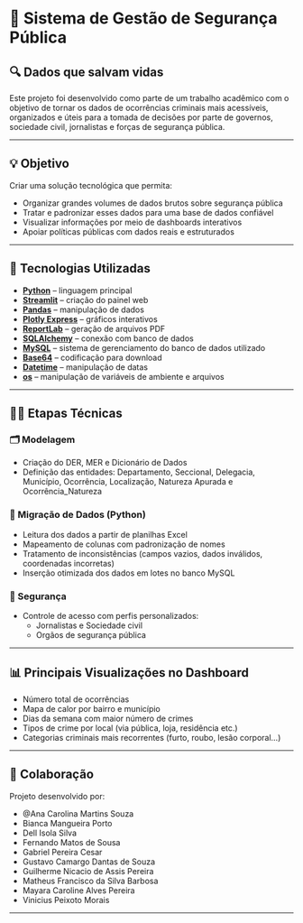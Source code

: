 # 🚨 Sistema de Gestão de Segurança Pública  
## 🔍 Dados que salvam vidas

Este projeto foi desenvolvido como parte de um trabalho acadêmico com o objetivo de tornar os dados de ocorrências criminais mais acessíveis, organizados e úteis para a tomada de decisões por parte de governos, sociedade civil, jornalistas e forças de segurança pública.

---

## 💡 Objetivo

Criar uma solução tecnológica que permita:

- Organizar grandes volumes de dados brutos sobre segurança pública  
- Tratar e padronizar esses dados para uma base de dados confiável  
- Visualizar informações por meio de dashboards interativos  
- Apoiar políticas públicas com dados reais e estruturados  

---

## 🧠 Tecnologias Utilizadas


- **[Python](https://www.python.org/)** – linguagem principal  
- **[Streamlit](https://streamlit.io/)** – criação do painel web  
- **[Pandas](https://pandas.pydata.org/)** – manipulação de dados  
- **[Plotly Express](https://plotly.com/python/plotly-express/)** – gráficos interativos  
- **[ReportLab](https://www.reportlab.com/)** – geração de arquivos PDF  
- **[SQLAlchemy](https://www.sqlalchemy.org/)** – conexão com banco de dados  
- **[MySQL](https://www.mysql.com/)** – sistema de gerenciamento do banco de dados utilizado  
- **[Base64](https://docs.python.org/3/library/base64.html)** – codificação para download  
- **[Datetime](https://docs.python.org/3/library/datetime.html)** – manipulação de datas  
- **[os](https://docs.python.org/3/library/os.html)** – manipulação de variáveis de ambiente e arquivos  


---

## 👩‍💻 Etapas Técnicas

### 🗂️ Modelagem

- Criação do DER, MER e Dicionário de Dados  
- Definição das entidades: Departamento, Seccional, Delegacia, Município, Ocorrência, Localização, Natureza Apurada e Ocorrência_Natureza  

### 🔄 Migração de Dados (Python)

- Leitura dos dados a partir de planilhas Excel   
- Mapeamento de colunas com padronização de nomes  
- Tratamento de inconsistências (campos vazios, dados inválidos, coordenadas incorretas)  
- Inserção otimizada dos dados em lotes no banco MySQL  

### 🔐 Segurança

- Controle de acesso com perfis personalizados:  
  - Jornalistas  e Sociedade civil  
  - Orgãos de segurança pública  

---

## 📊 Principais Visualizações no Dashboard

- Número total de ocorrências  
- Mapa de calor por bairro e município  
- Dias da semana com maior número de crimes  
- Tipos de crime por local (via pública, loja, residência etc.)  
- Categorias criminais mais recorrentes (furto, roubo, lesão corporal…)  

---

## 🤝 Colaboração

Projeto desenvolvido por:

- @Ana Carolina Martins Souza  
- Bianca Mangueira Porto  
- Dell Isola Silva  
- Fernando Matos de Sousa  
- Gabriel Pereira Cesar  
- Gustavo Camargo Dantas de Souza  
- Guilherme Nicacio de Assis Pereira  
- Matheus Francisco da Silva Barbosa  
- Mayara Caroline Alves Pereira  
- Vinicius Peixoto Morais  

---
